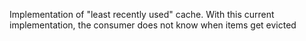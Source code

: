Implementation of "least recently used" cache.
With this current implementation, the consumer does not know when items get evicted
